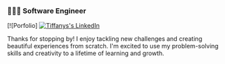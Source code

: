### 👩🏻‍💻 Software Engineer


[![Porfolio]
[![Tiffanys's LinkedIn](https://img.shields.io/badge/LinkedIn-0077B5?style=for-the-badge&logo=linkedin&logoColor=white)](https://www.linkedin.com/in/tiffanysimione/)


<!--
**tiffanysimione/TiffanySimione** is a ✨ _special_ ✨ repository because its `README.md` (this file) appears on your GitHub profile.

Here are some ideas to get you started:

- 🔭 I’m currently working on ...
- 🌱 I’m currently learning ...
- 👯 I’m looking to collaborate on ...
- 🤔 I’m looking for help with ...
- 💬 Ask me about ...
- 📫 How to reach me: ...
- 😄 Pronouns: ...
- ⚡ Fun fact: ...
-->
Thanks for stopping by!
I enjoy tackling new challenges and creating beautiful experiences from scratch. I'm excited to use my problem-solving skills and creativity to a lifetime of learning and growth.
